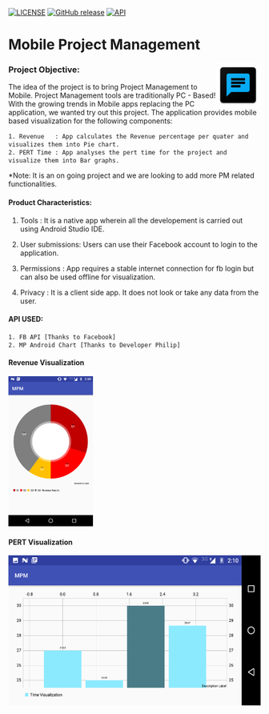 [![LICENSE](http://img.shields.io/:license-apache-brightgreen.svg)](https://github.com/AswinVasudevan21/MobileProjectManagement/blob/master/LICENSE)
[![GitHub release](https://img.shields.io/github/release/qubyte/rubidium.svg)](https://github.com/AswinVasudevan21/MobileProjectManagement/blob/master/Docs/README.doc)
 [![API](https://img.shields.io/badge/API-8%2B-green.svg?style=flat)](https://android-arsenal.com/api?level=8)
# Mobile Project Management                                                                                           
<img align="right" height="90px" src="https://github.com/AswinVasudevan21/MobileProjectManagement/blob/master/UI/mpm.png">

### Project Objective: 

The idea of the project is to bring Project Management to Mobile. Project Management tools are traditionally PC - Based! With the growing trends in Mobile apps replacing the PC application, we wanted try out this project. The application provides mobile based visualization for the following components:

    1. Revenue   : App calculates the Revenue percentage per quater and visualizes them into Pie chart.
    2. PERT Time : App analyses the pert time for the project and visualize them into Bar graphs. 
    
*Note: It is an on going project and we are looking to add more PM related functionalities. 
  
#### Product Characteristics:

  1.	Tools           :   It is a native app wherein all the developement is carried out using Android Studio IDE.     
 
  2.	User submissions:   Users can use their Facebook account to login to the application.

  3.	Permissions     :   App requires a stable internet connection for fb login but can also be used offline for visualization. 

  4.  Privacy         :   It is a client side app. It does not look or take any data from the user. 


#### API USED:
 
    1. FB API [Thanks to Facebook]
    2. MP Android Chart [Thanks to Developer Philip]

#### Revenue Visualization
<img height="300px" src="https://github.com/AswinVasudevan21/MobileProjectManagement/blob/master/UI/PieChart.png">


#### PERT Visualization
<img height="300px" src="https://github.com/AswinVasudevan21/MobileProjectManagement/blob/master/UI/BarGraph.png">





